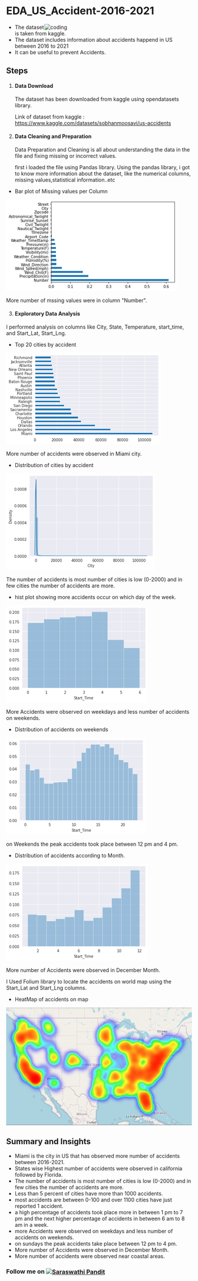  <h1>EDA_US_Accident-2016-2021</h1>
<img align="right" alt="coding" width="400" src="https://cdn.dribbble.com/users/207059/screenshots/16573416/media/4f24405796465a71b2691f94f5e5d1f8.gif">

- The dataset is taken from kaggle. 
- The dataset includes information about accidents happend in US between 2016 to 2021
- It can be useful to prevent Accidents.

## Steps

1. #### Data Download

   The dataset has been downloaded from kaggle using opendatasets library.

   Link of dataset from kaggle : https://www.kaggle.com/datasets/sobhanmoosavi/us-accidents

2. #### Data Cleaning and Preparation

   Data Preparation and Cleaning is all about understanding the data in the file and
   fixing missing or incorrect values.
   
   first i loaded the file using Pandas library. Using the pandas library, i got to know more information about the dataset, like the numerical columns, missing      values,statistical information..etc

- Bar plot of Missing values per Column

![](Screenshots/Bar%20plot%20of%20Missing%20values%20per%20column.png)

More number of mssing values were in column "Number".

3. #### Exploratory Data Analysis

I performed analysis on columns like City, State, Temperature, start_time, and Start_Lat, Start_Lng.

- Top 20 cities by accident

![](Screenshots/Top%2020%20cities%20by%20accident.png)

More number of accidents were observed in Miami city.

- Distribution of cities by accident

![](Screenshots/Distribution%20of%20cities%20by%20accident.png)

The number of accidents is most number of cities is low (0-2000) and in few cities the number of accidents are more.

- hist plot showing more accidents occur on which day of the week.

![](Screenshots/hist%20plot%20showing%20more%20accidents%20occur%20on%20which%20day%20of%20the%20week.png)

More Accidents were observed on weekdays and less number of accidents on weekends.

- Distribution of accidents on weekends

![](Screenshots/Distribution%20of%20accidents%20on%20weekends.png)

on Weekends the peak accidents took place between 12 pm and 4 pm.

- Distribution of accidents according to Month.

![](Screenshots/Distribution%20of%20accidents%20according%20to%20month.png)

More number of Accidents were observed in December Month.

I Used Folium library to locate the accidents on world map using the Start_Lat and Start_Lng columns.

- HeatMap of accidents on map

![](Screenshots/heatmap%20of%20accidents%20on%20map.png)

## Summary and Insights

- Miami is the city in US that has observed more number of accidents between 2016-2021.
- States wise Highest number of accidents were observed in california followed by Florida.
- The number of accidents is most number of cities is low (0-2000) and in few cities the number of accidents are more.
- Less than 5 percent of cities have more than 1000 accidents.
- most accidents are between 0-100 and over 1100 cities have just reported 1 accident.
- a high percentage of accidents took place more in between 1 pm to 7 pm and the next higher percentage of accidents in between 6 am to 8 am in a week.
- more Accidents were observed on weekdays and less number of accidents on weekends.
- on sundays the peak accidents take place between 12 pm to 4 pm.
- More number of Accidents were observed in December Month.
- More number of accidents were observed near coastal areas.


### Follow me on <a href="https://www.linkedin.com/in/saraswathi-pandit-806796183/" target="blank"><img align="center" src="https://img.shields.io/badge/-SaraswathiPandit-blue?style=flat-square&logo=Linkedin&logoColor=white&link=https://www.linkedin.com/in/saraswathi-pandit-806796183/" alt="Saraswathi Pandit" height="20" width="120" /></a>
